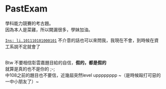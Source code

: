 # PastExam
學科能力競賽的考古題。  
因為本人是菜雞，所以闕漏很多，學妹加油。  

[`Ins: li.101110101000101`](https://www.instagram.com/li.101110101000101/)
不介意的話也可以來問我，我現在不會，到時候在資工系說不定就會了  
<br> 

Btw 不要相信彰雲嘉題目給的自信，**假的，都是假的**  
就算是真的也不是你的 ;-;  
中108之前的題目也不要信，近幾屆突然level upppppppp ~（是時候毆打可惡的一中小朋友了）~
